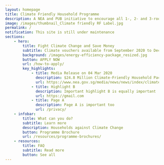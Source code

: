 ```yaml
---
layout: homepage
title: Climate Friendly Household Programme
description: A NEA and PUB initiative to encourage all 1-, 2- and 3-room HDB households to be energy and water efficient
image: /images/thumbnail_Climate friendly RF Label.jpg
permalink: /
notification: This site is still under maintenance
sections:
    - hero:
        title: Fight Climate Change and Save Money
        subtitle: Climate vouchers available from September 2020 to December 2023
        background: /images/energy-efficiency-package_resized.jpg
        button: APPLY NOW
        url: /how-to-apply/
        key_highlights:
            - title: Media Release on 04 Mar 2020
              description: $24.8 Million Climate-Friendly Household Package
              url: https://www.nea.gov.sg/media/news/news/index/climate-friendly-household-package-to-help-households
            - title: Highlight B
              description: Important highlight B is equally important
              url: https://gmail.com
            - title: Page A
              description: Page A is important too
              url: /privacy/
    - infobar:
        title: What can you do?
        subtitle: Learn more
        description: Households against Climate Change
        button: Programme Brochure
        url: /resources/programme-brochures/
    - resources:
        title: FAQ
        subtitle: Read more
        button: See all
---
```

